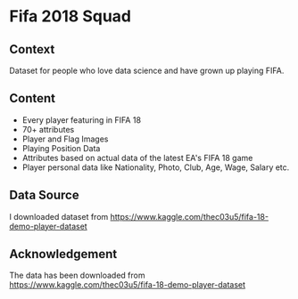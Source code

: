 # Fifa 2018 Squad

## Context
Dataset for people who love data science and have grown up playing FIFA.

## Content
* Every player featuring in FIFA 18
* 70+ attributes
* Player and Flag Images
* Playing Position Data
* Attributes based on actual data of the latest EA's FIFA 18 game
* Player personal data like Nationality, Photo, Club, Age, Wage, Salary etc.


## Data Source
I downloaded dataset from https://www.kaggle.com/thec03u5/fifa-18-demo-player-dataset

## Acknowledgement

The data has been downloaded from https://www.kaggle.com/thec03u5/fifa-18-demo-player-dataset 



